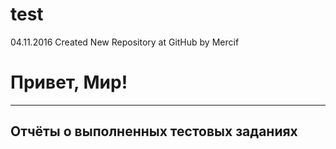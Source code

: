 # test
04.11.2016
Created New Repository at GitHub by Mercif
<h1>Привет, Мир!</h1>
<hr>
<h2>Отчёты о выполненных тестовых заданиях</h2>
